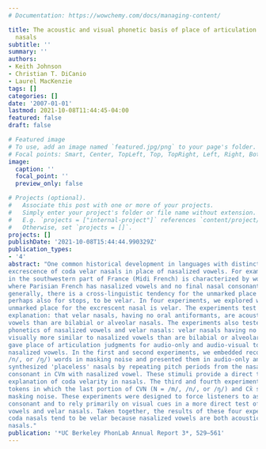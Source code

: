 ```yaml
---
# Documentation: https://wowchemy.com/docs/managing-content/

title: The acoustic and visual phonetic basis of place of articulation in excrescent
  nasals
subtitle: ''
summary: ''
authors:
- Keith Johnson
- Christian T. DiCanio
- Laurel MacKenzie
tags: []
categories: []
date: '2007-01-01'
lastmod: 2021-10-08T11:44:45-04:00
featured: false
draft: false

# Featured image
# To use, add an image named `featured.jpg/png` to your page's folder.
# Focal points: Smart, Center, TopLeft, Top, TopRight, Left, Right, BottomLeft, Bottom, BottomRight.
image:
  caption: ''
  focal_point: ''
  preview_only: false

# Projects (optional).
#   Associate this post with one or more of your projects.
#   Simply enter your project's folder or file name without extension.
#   E.g. `projects = ["internal-project"]` references `content/project/deep-learning/index.md`.
#   Otherwise, set `projects = []`.
projects: []
publishDate: '2021-10-08T15:44:44.990329Z'
publication_types:
- '4'
abstract: "One common historical development in languages with distinctively nasalized vowels is the
excrescence of coda velar nasals in place of nasalized vowels. For example, the dialect of French spoken
in the southwestern part of France (Midi French) is characterized by words ending in the velar nasal [ŋ]
where Parisian French has nasalized vowels and no final nasal consonant ([savɔ̃]~[savɔŋ] 'soap'). More
generally, there is a cross-linguistic tendency for the unmarked place of articulation for coda nasals, and
perhaps also for stops, to be velar. In four experiments, we explored why the cross-linguistically
unmarked place for the excrescent nasal is velar. The experiments test Ohala's (1975) acoustic
explanation: that velar nasals, having no oral antiformants, are acoustically more similar to nasalized
vowels than are bilabial or alveolar nasals. The experiments also tested an explanation based on the visual
phonetics of nasalized vowels and velar nasals: velar nasals having no visible consonant articulation are
visually more similar to nasalized vowels than are bilabial or alveolar nasals. American English listeners
gave place of articulation judgments for audio-only and audio-visual tokens ending in nasal consonants or
nasalized vowels. In the first and second experiments, we embedded recorded tokens of CVN (N = /m/,
/n/, or /ŋ/) words in masking noise and presented them in audio-only and audio-visual trials. We also
synthesized 'placeless' nasals by repeating pitch periods from the nasalized vowel to replace the final
consonant in CVm with nasalized vowel. These stimuli provide a direct test of Ohala's acoustic
explanation of coda velarity in nasals. The third and fourth experiments extended these results with
tokens in which the last portion of CVN (N = /m/, /n/, or /ŋ/) and Cx̃ syllables were obscured with
masking noise. These experiments were designed to force listeners to assume the existence of a final
consonant and to rely primarily on visual cues in a more direct test of the visual similarity of nasalized
vowels and velar nasals. Taken together, the results of these four experiments suggest that excrescent
coda nasals tend to be velar because nasalized vowels are both acoustically and visually similar to velar
nasals."
publication: '*UC Berkeley PhonLab Annual Report 3*, 529–561'
---
```

